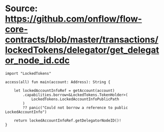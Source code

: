 # Source: https://github.com/onflow/flow-core-contracts/blob/master/transactions/lockedTokens/delegator/get_delegator_node_id.cdc

```
import "LockedTokens"

access(all) fun main(account: Address): String {

    let lockedAccountInfoRef = getAccount(account)
        .capabilities.borrow<&LockedTokens.TokenHolder>(
            LockedTokens.LockedAccountInfoPublicPath
        )
        ?? panic("Could not borrow a reference to public LockedAccountInfo")

    return lockedAccountInfoRef.getDelegatorNodeID()!
}

```